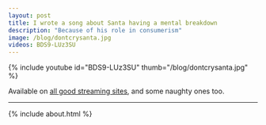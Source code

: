 ```yaml
---
layout: post
title: I wrote a song about Santa having a mental breakdown
description: "Because of his role in consumerism"
image: /blog/dontcrysanta.jpg
videos: BDS9-LUz3SU
---
```


<!-- {% include refrost-style %} -->

{% include youtube id="BDS9-LUz3SU" thumb="/blog/dontcrysanta.jpg" %}

Available on [all good streaming sites](https://distrokid.com/hyperfollow/olifrost/dont-cry-santa), and some naughty ones too.


---

{% include about.html %}
